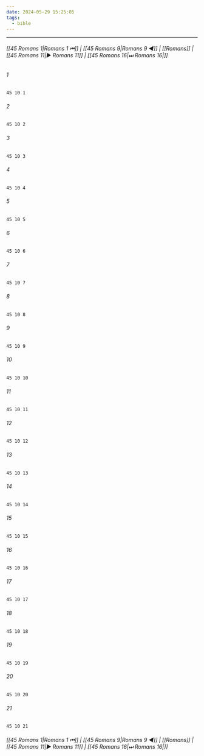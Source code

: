 ```yaml
---
date: 2024-05-29 15:25:05
tags:
  - bible
---
```

___

###### [[45 Romans 1|Romans 1 ⏮]] | [[45 Romans 9|Romans 9 ◀]] | [[Romans]] | [[45 Romans 11|▶ Romans 11]] | [[45 Romans 16|⏭ Romans 16|]]

###### 1
``` verse
45 10 1 
```
###### 2
``` verse
45 10 2 
```
###### 3
``` verse
45 10 3 
```
###### 4
``` verse
45 10 4 
```
###### 5
``` verse
45 10 5 
```
###### 6
``` verse
45 10 6 
```
###### 7
``` verse
45 10 7 
```
###### 8
``` verse
45 10 8 
```
###### 9
``` verse
45 10 9 
```
###### 10
``` verse
45 10 10 
```
###### 11
``` verse
45 10 11 
```
###### 12
``` verse
45 10 12 
```
###### 13
``` verse
45 10 13 
```
###### 14
``` verse
45 10 14 
```
###### 15
``` verse
45 10 15 
```
###### 16
``` verse
45 10 16 
```
###### 17
``` verse
45 10 17 
```
###### 18
``` verse
45 10 18 
```
###### 19
``` verse
45 10 19 
```
###### 20
``` verse
45 10 20 
```
###### 21
``` verse
45 10 21 
```

###### [[45 Romans 1|Romans 1 ⏮]] | [[45 Romans 9|Romans 9 ◀]] | [[Romans]] | [[45 Romans 11|▶ Romans 11]] | [[45 Romans 16|⏭ Romans 16|]]

